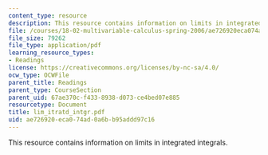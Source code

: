 ```yaml
---
content_type: resource
description: This resource contains information on limits in integrated integrals.
file: /courses/18-02-multivariable-calculus-spring-2006/ae726920eca074ad0a6bb95addd97c16_lim_itratd_intgr.pdf
file_size: 79262
file_type: application/pdf
learning_resource_types:
- Readings
license: https://creativecommons.org/licenses/by-nc-sa/4.0/
ocw_type: OCWFile
parent_title: Readings
parent_type: CourseSection
parent_uid: 67ae370c-f433-8938-d073-ce4bed07e885
resourcetype: Document
title: lim_itratd_intgr.pdf
uid: ae726920-eca0-74ad-0a6b-b95addd97c16
---
```

This resource contains information on limits in integrated integrals.